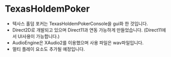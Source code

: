 # TexasHoldemPoker
- 텍사스 홀덤 포커는 TexasHoldemPokerConsole을 gui화 한 것입니다.
- Direct2D로 개발되고 있으며 Direct11과 연동 가능하게 만들었습니다. (Direct11에서 UI사용이 가능합니다.)
- AudioEngine은 XAudio2를 이용했으며 사용 파일은 wav파일입니다.
- 멀티 플레이 요소도 추가될 예정입니다.
